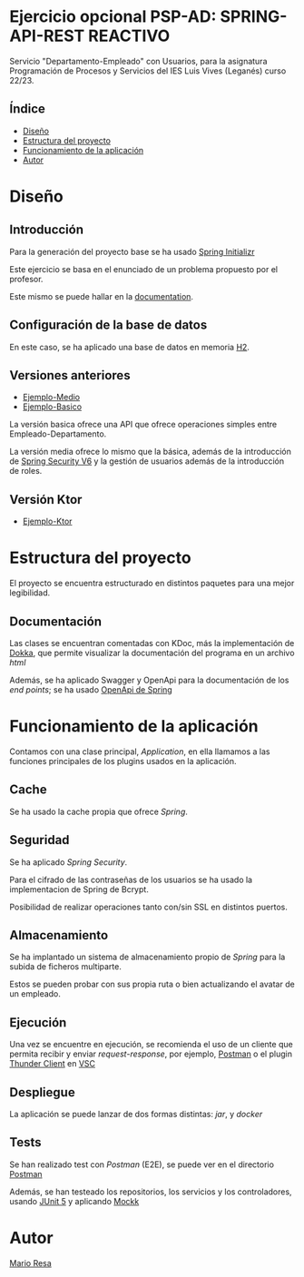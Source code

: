 # Ejercicio opcional PSP-AD: SPRING-API-REST REACTIVO

Servicio "Departamento-Empleado" con Usuarios, para la asignatura Programación de Procesos y Servicios
del IES Luis Vives (Leganés) curso 22/23.

## Índice

- [Diseño](#diseño)
- [Estructura del proyecto](#estructura-del-proyecto)
- [Funcionamiento de la aplicación](#funcionamiento-de-la-aplicación)
- [Autor](#autor)

# Diseño

## Introducción

Para la generación del proyecto base se ha usado [Spring Initializr](https://start.spring.io/)

Este ejercicio se basa en el enunciado de un problema propuesto por el profesor.

Este mismo se puede hallar en la [documentation](./documentation).

## Configuración de la base de datos

En este caso, se ha aplicado una base de datos en memoria [H2](https://www.h2database.com/html/main.html).

## Versiones anteriores

- [Ejemplo-Medio](https://github.com/Mario999X/EmpleadoDepartamentoSpringMedio)
- [Ejemplo-Basico](https://github.com/Mario999X/EmpleadoDepartamentoSpringBasico)

La versión basica ofrece una API que ofrece operaciones simples entre Empleado-Departamento.

La versión media ofrece lo mismo que la básica, además de la introducción
de [Spring Security V6](https://docs.spring.io/spring-security/reference/index.html)
y la gestión de usuarios además de la introducción de roles.

## Versión Ktor

- [Ejemplo-Ktor](https://github.com/Mario999X/EmpleadoDepartamentoKtor_Opcional)

# Estructura del proyecto

El proyecto se encuentra estructurado en distintos paquetes para una mejor legibilidad.

## Documentación

Las clases se encuentran comentadas con KDoc, más la implementación
de [Dokka](https://kotlinlang.org/docs/dokka-introduction.html), que permite visualizar la documentación del programa en
un archivo *html*

Además, se ha aplicado Swagger y OpenApi para la documentación de los *end points*; se ha usado
[OpenApi de Spring](https://springdoc.org/)

# Funcionamiento de la aplicación

Contamos con una clase principal, *Application*, en ella llamamos a las funciones principales de los plugins usados
en la aplicación.

## Cache

Se ha usado la cache propia que ofrece *Spring*.

## Seguridad

Se ha aplicado *Spring Security*.

Para el cifrado de las contraseñas de los usuarios se ha usado la implementacion de Spring de Bcrypt.

Posibilidad de realizar operaciones tanto con/sin SSL en distintos puertos.

## Almacenamiento

Se ha implantado un sistema de almacenamiento propio de *Spring* para la subida de ficheros multiparte.

Estos se pueden probar con sus propia ruta o bien actualizando el avatar de un empleado.

## Ejecución

Una vez se encuentre en ejecución, se recomienda el uso de un cliente que permita recibir y enviar *request-response*,
por ejemplo, [Postman](https://www.postman.com/) o el plugin [Thunder Client](https://www.thunderclient.com/)
en [VSC](https://code.visualstudio.com/)

## Despliegue

La aplicación se puede lanzar de dos formas distintas: *jar*, y *docker*

## Tests

Se han realizado test con *Postman* (E2E), se puede ver en el directorio [Postman](./postman)

Además, se han testeado los repositorios, los servicios y los controladores, usando [JUnit 5](https://junit.org/junit5/)
y
aplicando [Mockk](https://mockk.io/)

# Autor

[Mario Resa](https://github.com/Mario999X)
